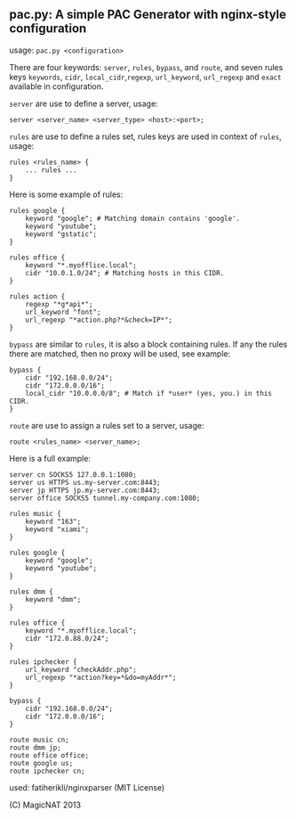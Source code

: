 pac.py: A simple PAC Generator with nginx-style configuration
---

usage: `pac.py <configuration>`

There are four keywords: `server`, `rules`, `bypass`, and `route`, and seven rules keys `keywords`, `cidr`, `local_cidr`,`regexp`, `url_keyword`, `url_regexp` and `exact` available in configuration.

`server` are use to define a server, usage:

	server <server_name> <server_type> <host>:<port>;
	
`rules` are use to define a rules set, rules keys are used in context of `rules`, usage:

	rules <rules_name> {
		... rules ...
	}

Here is some example of rules: 

	rules google {
		keyword "google"; # Matching domain contains 'google'.
		keyword "youtube";
		keyword "gstatic";
	}

	rules office {
		keyword "*.myofflice.local";
		cidr "10.0.1.0/24"; # Matching hosts in this CIDR.
	}
	
	rules action {
		regexp "*g*api*";
		url_keyword "font";
		url_regexp "*action.php?*&check=IP*";
	}
	
`bypass` are similar to `rules`, it is also a block containing rules. If any the rules there are matched, then no proxy will be used, see example:

	bypass {
		cidr "192.168.0.0/24";
		cidr "172.0.0.0/16";
		local_cidr "10.0.0.0/8"; # Match if *user* (yes, you.) in this CIDR. 
	}

`route` are use to assign a rules set to a server, usage:

	route <rules_name> <server_name>;
	
Here is a full example:

	server cn SOCKS5 127.0.0.1:1080;
	server us HTTPS us.my-server.com:8443;
	server jp HTTPS jp.my-server.com:8443;
	server office SOCKS5 tunnel.my-company.com:1080;

	rules music {
		keyword "163";
		keyword "xiami";
	}

	rules google {
		keyword "google";
		keyword "youtube";
	}

	rules dmm {
		keyword "dmm";
	}

	rules office {
		keyword "*.myofflice.local";
		cidr "172.0.88.0/24";
	}

	rules ipchecker {
		url_keyword "checkAddr.php";
		url_regexp "*action?key=*&do=myAddr*";
	}

	bypass {
		cidr "192.168.0.0/24";
		cidr "172.0.0.0/16";
	}

	route music cn;
	route dmm jp;
	route office office;
	route google us;
	route ipchecker cn;

used: fatiherikli/nginxparser (MIT License)
	
(C) MagicNAT 2013
